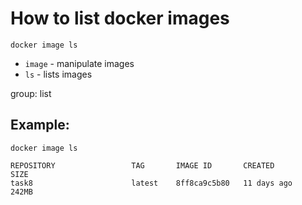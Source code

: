 # How to list docker images

```docker
docker image ls
```

- `image` - manipulate images
- `ls` - lists images

group: list

## Example: 
```docker
docker image ls
```
```
REPOSITORY                 TAG       IMAGE ID       CREATED        SIZE
task8                      latest    8ff8ca9c5b80   11 days ago    242MB

```
